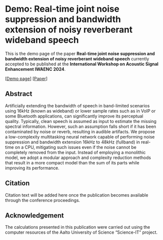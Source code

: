 # Demo: Real-time joint noise suppression and bandwidth extension of noisy reverberant wideband speech

This is the demo page of the paper **Real-time joint noise suppression and bandwidth extension of noisy reverberant wideband speech** currently accepted to be published at the **International Workshop on Acoustic Signal Enhancement IWAENC 2024**.

[[Demo page](https://eagomez2.github.io/rt-joint-ns-bwe/)] [[Paper](https://ieeexplore.ieee.org/document/10694458)]

## Abstract
Artificially extending the bandwidth of speech in band-limited scenarios using 16kHz (known as wideband) or lower sample rates such as in VoIP or some Bluetooth applications, can significantly improve its perceptual quality. Typically, clean speech is assumed as input to estimate the missing spectral information. However, such an assumption falls short if it has been contaminated by noise or reverb, resulting in audible artifacts. We propose a low-complexity multitasking neural network capable of performing noise suppression and bandwidth extension 16kHz to 48kHz (fullband) in real-time on a CPU, mitigating such issues even if the noise cannot be completely removed from the input. Instead of employing a monolithic model, we adopt a modular approach and complexity reduction methods that result in a more compact model than the sum of its parts while improving its performance.

## Citation
Citation text will be added here once the publication becomes available through the conference proceedings.

## Acknowledgement
The calculations presented in this publication were carried out using the computer resources of the Aalto University of Science “Science-IT” project.
